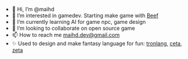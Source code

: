 - 👋 Hi, I’m @maihd
- 👀 I’m interested in gamedev. Starting make game with [Beef](https://github.com/maihd/beef-gamedev)
- 🌱 I’m currently learning AI for game npc, game design
- 💞️ I’m looking to collaborate on open source game
- 📫 How to reach me maihd.dev@gmail.com
- ✨ Used to design and make fantasy language for fun: [tronlang](https://github.com/maihd/tronlang), [ceta](https://github.com/maihd/ceta), [zeta](https://github.com/maihd/zeta)
  
<!---
maihd/maihd is a ✨ special ✨ repository because its `README.md` (this file) appears on your GitHub profile.
You can click the Preview link to take a look at your changes.
--->
